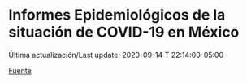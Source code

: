 # Informes Epidemiológicos de la situación de COVID-19 en México
Última actualización/Last update: 2020-09-14 T 22:14:00-05:00

 [Fuente](https://www.gob.mx/salud/documentos/informes-epidemiologicos-de-la-situacion-de-covid-19-en-mexico)
